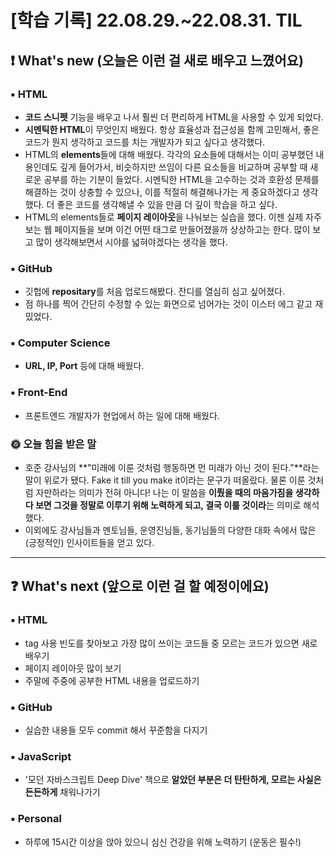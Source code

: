 # [학습 기록] 22.08.29.~22.08.31. TIL


## ❗ What's new (오늘은 이런 걸 새로 배우고 느꼈어요)

### ▪ HTML

- **코드 스니펫** 기능을 배우고 나서 훨씬 더 편리하게 HTML을 사용할 수 있게 되었다.
- **시멘틱한 HTML**이 무엇인지 배웠다. 항상 효율성과 접근성을 함께 고민해서, 좋은 코드가 뭔지 생각하고 코드를 치는 개발자가 되고 싶다고 생각했다.
- HTML의 **elements**들에 대해 배웠다. 각각의 요소들에 대해서는 이미 공부했던 내용인데도 깊게 들어가서, 비슷하지만 쓰임이 다른 요소들을 비교하며 공부할 때 새로운 공부를 하는 기분이 들었다. 시멘틱한 HTML을 고수하는 것과 호환성 문제를 해결하는 것이 상충할 수 있으나, 이를 적절히 해결해나가는 게 중요하겠다고 생각했다. 더 좋은 코드를 생각해낼 수 있을 만큼 더 깊이 학습을 하고 싶다.
- HTML의 elements들로 **페이지 레이아웃**을 나눠보는 실습을 했다. 이젠 실제 자주 보는 웹 페이지들을 보며 이건 어떤 태그로 만들어졌을까 상상하고는 한다. 많이 보고 많이 생각해보면서 시야를 넓혀야겠다는 생각을 했다.

### ▪ GitHub

- 깃헙에 **repositary**를 처음 업로드해봤다. 잔디를 열심히 심고 싶어졌다.
- 점 하나를 찍어 간단히 수정할 수 있는 화면으로 넘어가는 것이 이스터 에그 같고 재밌었다.

### ▪ Computer Science

- **URL, IP, Port** 등에 대해 배웠다.

### ▪ Front-End

- 프론트엔드 개발자가 현업에서 하는 일에 대해 배웠다.

### 🌞 오늘 힘을 받은 말

- 호준 강사님의 **"미래에 이룬 것처럼 행동하면 먼 미래가 아닌 것이 된다."**라는 말이 위로가 됐다. Fake it till you make it이라는 문구가 떠올랐다. 물론 이룬 것처럼 자만하라는 의미가 전혀 아니다! 나는 이 말씀을 **이뤘을 때의 마음가짐을 생각하다 보면 그것을 정말로 이루기 위해 노력하게 되고, 결국 이룰 것이라**는 의미로 해석했다.
- 이외에도 강사님들과 멘토님들, 운영진님들, 동기님들의 다양한 대화 속에서 많은 (긍정적인) 인사이트들을 얻고 있다.

---

## ❓ What's next (앞으로 이런 걸 할 예정이에요)


### ▪ HTML

- tag 사용 빈도를 찾아보고 가장 많이 쓰이는 코드들 중 모르는 코드가 있으면 새로 배우기
- 페이지 레이아웃 많이 보기
- 주말에 주중에 공부한 HTML 내용을 업로드하기

### ▪ GitHub

- 실습한 내용들 모두 commit 해서 꾸준함을 다지기

### ▪ JavaScript

- '모던 자바스크립트 Deep Dive' 책으로 **알았던 부분은 더 탄탄하게, 모르는 사실은 든든하게** 채워나가기

### ▪ Personal

- 하루에 15시간 이상을 앉아 있으니 심신 건강을 위해 노력하기 (운동은 필수!)
